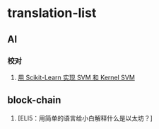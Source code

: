 # translation-list


## AI 
### 校对
1. [用 Scikit-Learn 实现 SVM 和 Kernel SVM](https://juejin.im/post/5b7fd39af265da43831fa136)

## block-chain
1. [ELI5：用简单的语言给小白解释什么是以太坊？]
